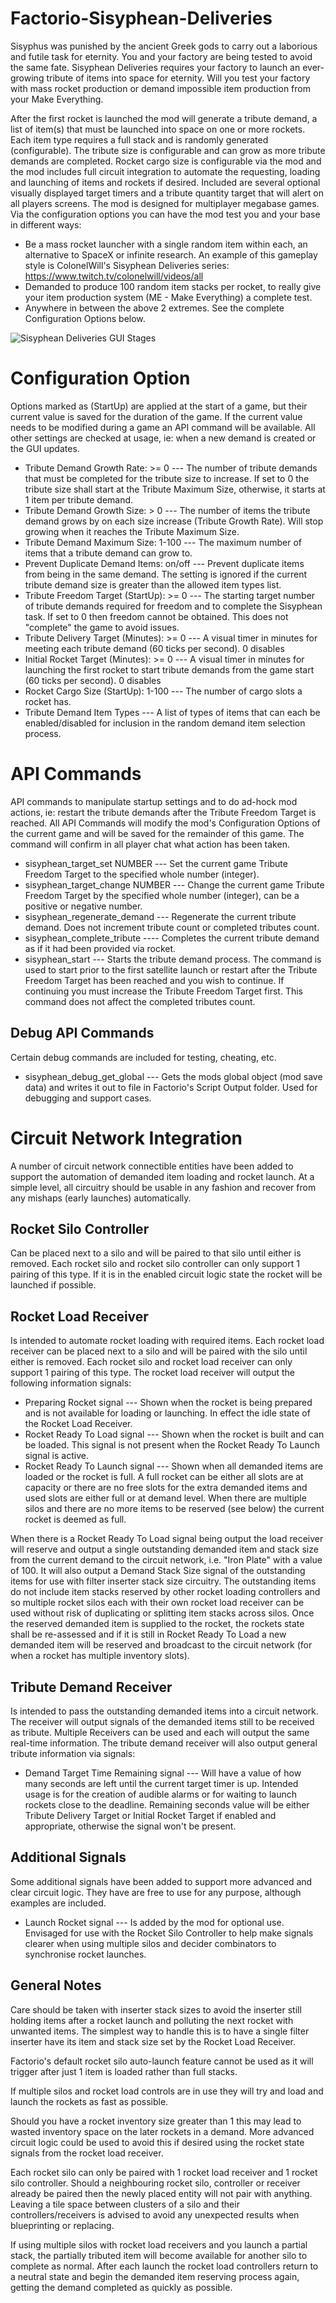 # Factorio-Sisyphean-Deliveries



Sisyphus was punished by the ancient Greek gods to carry out a laborious and futile task for eternity. You and your factory are being tested to avoid the same fate. Sisyphean Deliveries requires your factory to launch an ever-growing tribute of items into space for eternity. Will you test your factory with mass rocket production or demand impossible item production from your Make Everything.

After the first rocket is launched the mod will generate a tribute demand, a list of item(s) that must be launched into space on one or more rockets. Each item type requires a full stack and is randomly generated (configurable). The tribute size is configurable and can grow as more tribute demands are completed. Rocket cargo size is configurable via the mod and the mod includes full circuit integration to automate the requesting, loading and launching of items and rockets if desired.
Included are several optional visually displayed target timers and a tribute quantity target that will alert on all players screens.
The mod is designed for multiplayer megabase games.
Via the configuration options you can have the mod test you and your base in different ways:

- Be a mass rocket launcher with a single random item within each, an alternative to SpaceX or infinite research. An example of this gameplay style is ColonelWill's Sisyphean Deliveries series: https://www.twitch.tv/colonelwill/videos/all
- Demanded to produce 100 random item stacks per rocket, to really give your item production system (ME - Make Everything) a complete test.
- Anywhere in between the above 2 extremes. See the complete Configuration Options below.


![Sisyphean Deliveries GUI Stages](https://thumbs.gfycat.com/AmusedBrokenArgentineruddyduck.webp)

Configuration Option
==================
Options marked as (StartUp) are applied at the start of a game, but their current value is saved for the duration of the game. If the current value needs to be modified during a game an API command will be available.
All other settings are checked at usage, ie: when a new demand is created or the GUI updates.

- Tribute Demand Growth Rate: >= 0   ---   The number of tribute demands that must be completed for the tribute size to increase. If set to 0 the tribute size shall start at the Tribute Maximum Size, otherwise, it starts at 1 item per tribute demand.
- Tribute Demand Growth Size: > 0   ---   The number of items the tribute demand grows by on each size increase (Tribute Growth Rate). Will stop growing when it reaches the Tribute Maximum Size.
- Tribute Demand Maximum Size: 1-100  ---   The maximum number of items that a tribute demand can grow to.
- Prevent Duplicate Demand Items: on/off   ---   Prevent duplicate items from being in the same demand. The setting is ignored if the current tribute demand size is greater than the allowed item types list.
- Tribute Freedom Target (StartUp): >= 0   ---   The starting target number of tribute demands required for freedom and to complete the Sisyphean task. If set to 0 then freedom cannot be obtained. This does not "complete" the game to avoid issues.
- Tribute Delivery Target (Minutes): >= 0   ---   A visual timer in minutes for meeting each tribute demand (60 ticks per second). 0 disables
- Initial Rocket Target (Minutes): >= 0  ---   A visual timer in minutes for launching the first rocket to start tribute demands from the game start (60 ticks per second). 0 disables
- Rocket Cargo Size (StartUp): 1-100   ---   The number of cargo slots a rocket has.
- Tribute Demand Item Types   ---   A list of types of items that can each be enabled/disabled for inclusion in the random demand item selection process.

API Commands
===================
API commands to manipulate startup settings and to do ad-hock mod actions, ie: restart the tribute demands after the Tribute Freedom Target is reached. All API Commands will modify the mod's Configuration Options of the current game and will be saved for the remainder of this game. The command will confirm in all player chat what action has been taken.

- sisyphean_target_set NUMBER   ---   Set the current game Tribute Freedom Target to the specified whole number (integer).
- sisyphean_target_change NUMBER   ---    Change the current game Tribute Freedom Target by the specified whole number (integer), can be a positive or negative number.
- sisyphean_regenerate_demand   ---   Regenerate the current tribute demand. Does not increment tribute count or completed tributes count.
- sisyphean_complete_tribute   ----   Completes the current tribute demand as if it had been provided via rocket.
- sisyphean_start   ---   Starts the tribute demand process. The command is used to start prior to the first satellite launch or restart after the Tribute Freedom Target has been reached and you wish to continue. If continuing you must increase the Tribute Freedom Target first. This command does not affect the completed tributes count.

Debug API Commands
---------------
Certain debug commands are included for testing, cheating, etc.

- sisyphean_debug_get_global   ---  Gets the mods global object (mod save data) and writes it out to file in Factorio's Script Output folder. Used for debugging and support cases.

Circuit Network Integration
=====================
A number of circuit network connectible entities have been added to support the automation of demanded item loading and rocket launch. At a simple level, all circuitry should be usable in any fashion and recover from any mishaps (early launches) automatically.

Rocket Silo Controller
------------------
Can be placed next to a silo and will be paired to that silo until either is removed. Each rocket silo and rocket silo controller can only support 1 pairing of this type. If it is in the enabled circuit logic state the rocket will be launched if possible.

Rocket Load Receiver
-----------------
Is intended to automate rocket loading with required items. Each rocket load receiver can be placed next to a silo and will be paired with the silo until either is removed. Each rocket silo and rocket load receiver can only support 1 pairing of this type. The rocket load receiver will output the following information signals:

- Preparing Rocket signal --- Shown when the rocket is being prepared and is not available for loading or launching. In effect the idle state of the Rocket Load Receiver.
- Rocket Ready To Load signal --- Shown when the rocket is built and can be loaded. This signal is not present when the Rocket Ready To Launch signal is active.
- Rocket Ready To Launch signal --- Shown when all demanded items are loaded or the rocket is full. A full rocket can be either all slots are at capacity or there are no free slots for the extra demanded items and used slots are either full or at demand level. When there are multiple silos and there are no more items to be reserved (see below) the current rocket is deemed as full.

When there is a Rocket Ready To Load signal being output the load receiver will reserve and output a single outstanding demanded item and stack size from the current demand to the circuit network, i.e. "Iron Plate" with a value of 100. It will also output a Demand Stack Size signal of the outstanding items for use with filter inserter stack size circuitry. The outstanding items do not include item stacks reserved by other rocket loading controllers and so multiple rocket silos each with their own rocket load receiver can be used without risk of duplicating or splitting item stacks across silos. Once the reserved demanded item is supplied to the rocket, the rockets state shall be re-assessed and if it is still in Rocket Ready To Load a new demanded item will be reserved and broadcast to the circuit network (for when a rocket has multiple inventory slots).

Tribute Demand Receiver
-----------
Is intended to pass the outstanding demanded items into a circuit network. The receiver will output signals of the demanded items still to be received as tribute. Multiple Receivers can be used and each will output the same real-time information. The tribute demand receiver will also output general tribute information via signals:

- Demand Target Time Remaining signal --- Will have a value of how many seconds are left until the current target timer is up. Intended usage is for the creation of audible alarms or for waiting to launch rockets close to the deadline. Remaining seconds value will be either Tribute Delivery Target or Initial Rocket Target if enabled and appropriate, otherwise the signal won't be present.

Additional Signals
-----------
Some additional signals have been added to support more advanced and clear circuit logic. They have are free to use for any purpose, although examples are included.

- Launch Rocket signal --- Is added by the mod for optional use. Envisaged for use with the Rocket Silo Controller to help make signals clearer when using multiple silos and decider combinators to synchronise rocket launches.

General Notes
-------------
Care should be taken with inserter stack sizes to avoid the inserter still holding items after a rocket launch and polluting the next rocket with unwanted items. The simplest way to handle this is to have a single filter inserter have its item and stack size set by the Rocket Load Receiver.

Factorio's default rocket silo auto-launch feature cannot be used as it will trigger after just 1 item is loaded rather than full stacks.

If multiple silos and rocket load controls are in use they will try and load and launch the rockets as fast as possible.

Should you have a rocket inventory size greater than 1 this may lead to wasted inventory space on the later rockets in a demand. More advanced circuit logic could be used to avoid this if desired using the rocket state signals from the rocket load receiver.

Each rocket silo can only be paired with 1 rocket load receiver and 1 rocket silo controller. Should a neighbouring rocket silo, controller or receiver already be paired then the newly placed entity will not pair with anything. Leaving a tile space between clusters of a silo and their controllers/receivers is advised to avoid any unexpected results when blueprinting or replacing.

If using multiple silos with rocket load receivers and you launch a partial stack, the partially tributed item will become available for another silo to complete as normal. After each launch the rocket load controllers return to a neutral state and begin the demanded item reserving process again, getting the demand completed as quickly as possible.